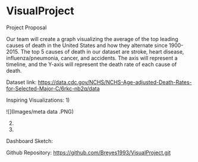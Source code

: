 # VisualProject
Project Proposal

Our team will create a graph visualizing the average of the top leading causes of death in the United States and how they alternate since 1900-2015. The top 5 causes of death in our dataset are stroke, heart disease, influenza/pneumonia, cancer, and accidents. The axis will represent a timeline, and the Y-axis will represent the death rate of each cause of death. 

Dataset link:
https://data.cdc.gov/NCHS/NCHS-Age-adjusted-Death-Rates-for-Selected-Major-C/6rkc-nb2q/data

 

Inspiring Visualizations:
1)
 
![](Images/meta data .PNG)






2) 
 
3) 
 

Dashboard Sketch:
 
Github Repository:
https://github.com/Breyes1993/VisualProject.git 
